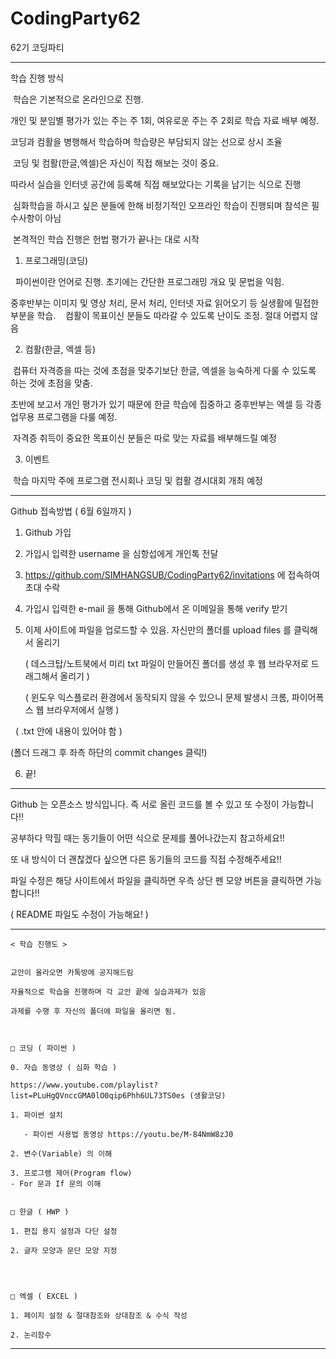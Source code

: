 ﻿# CodingParty62


62기 코딩파티

*********************************************************************************************************

학습 진행 방식

 학습은 기본적으로 온라인으로 진행. 
 
 개인 및 분임별 평가가 있는 주는 주 1회, 여유로운 주는 주 2회로 학습 자료 배부 예정. 
 
 코딩과 컴활을 병행해서 학습하며 학습량은 부담되지 않는 선으로 상시 조율

 코딩 및 컴활(한글,엑셀)은 자신이 직접 해보는 것이 중요. 
 
 따라서 실습을 인터넷 공간에 등록해 직접 해보았다는 기록을 남기는 식으로 진행

 심화학습을 하시고 싶은 분들에 한해 비정기적인 오프라인 학습이 진행되며 참석은 필수사항이 아님

 본격적인 학습 진행은 헌법 평가가 끝나는 대로 시작

1. 프로그래밍(코딩)

  파이썬이란 언어로 진행. 초기에는 간단한 프로그래밍 개요 및 문법을 익힘. 
  
  중후반부는 이미지 및 영상 처리, 문서 처리, 인터넷 자료 읽어오기 등 실생활에 밀접한 부분을 학습.
 
 컴활이 목표이신 분들도 따라갈 수 있도록 난이도 조정. 절대 어렵지 않음


2. 컴활(한글, 엑셀 등)

 컴퓨터 자격증을 따는 것에 초점을 맞추기보단 한글, 엑셀을 능숙하게 다룰 수 있도록 하는 것에 초점을 맞춤. 
 
 초반에 보고서 개인 평가가 있기 때문에 한글 학습에 집중하고 중후반부는 엑셀 등 각종 업무용 프로그램을 다룰 예정.

 자격증 취득이 중요한 목표이신 분들은 따로 맞는 자료를 배부해드릴 예정

3. 이벤트

 학습 마지막 주에 프로그램 전시회나 코딩 및 컴활 경시대회 개최 예정
 
 *********************************************************************************************************
 
 Github 접속방법 ( 6월 6일까지 )
 
 1. Github 가입
 
 2. 가입시 입력한 username 을 심항섭에게 개인톡 전달

3. https://github.com/SIMHANGSUB/CodingParty62/invitations 에 접속하여 초대 수락

4. 가입시 입력한 e-mail 을 통해 Github에서 온 이메일을 통해 verify 받기

5. 이제 사이트에 파일을 업로드할 수 있음. 자신만의 폴더를 upload files 를 클릭해서 올리기 

   ( 데스크탑/노트북에서 미리 txt 파일이 만들어진 폴더를 생성 후 웹 브라우저로 드래그해서 올리기 )

   ( 윈도우 익스플로러 환경에서 동작되지 않을 수 있으니 문제 발생시 크롬, 파이어폭스 웹 브라우저에서 실행 )

   ( .txt 안에 내용이 있어야 함 ) 
 
   (폴더 드래그 후 좌측 하단의 commit changes 클릭!)

6. 끝!


 *********************************************************************************************************

Github 는 오픈소스 방식입니다. 즉 서로 올린 코드를 볼 수 있고 또 수정이 가능합니다!! 

공부하다 막힐 때는 동기들이 어떤 식으로 문제를 풀어나갔는지 참고하세요!!

또 내 방식이 더 괜찮겠다 싶으면 다른 동기들의 코드를 직접 수정해주세요!!

파일 수정은 해당 사이트에서 파일을 클릭하면 우측 상단 펜 모양 버튼을 클릭하면 가능합니다!!

(  README 파일도 수정이 가능해요! )


 *********************************************************************************************************
 
 
	< 학습 진행도 >
	

	교안이 올라오면 카톡방에 공지해드림

	자율적으로 학습을 진행하며 각 교안 끝에 실습과제가 있음

	과제를 수행 후 자신의 폴더에 파일을 올리면 됨.



	□ 코딩 ( 파이썬 )
	
	0. 자습 동영상 ( 심화 학습 )

	https://www.youtube.com/playlist?list=PLuHgQVnccGMA0lO0qip6Phh6UL73TS0es (생활코딩)

	1. 파이썬 설치

	   - 파이썬 사용법 동영상 https://youtu.be/M-84NmW8zJ0 
	
	2. 변수(Variable) 의 이해
	
	3. 프로그램 제어(Program flow)
 	- For 문과 If 문의 이해
	 	

	□ 한글 ( HWP )

	1. 편집 용지 설정과 다단 설정

	2. 글자 모양과 문단 모양 지정




	□ 엑셀 ( EXCEL )

	1. 페이지 설정 & 절대참조와 상대참조 & 수식 작성
	
	2. 논리함수    
 


  *********************************************************************************************************
